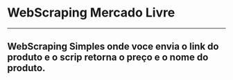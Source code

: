 # WebScraping Mercado Livre
---
## WebScraping Simples onde voce envia o link do produto e o scrip retorna o preço e o nome do produto.
